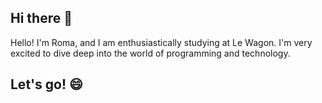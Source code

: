 ## Hi there 👋
   Hello! I'm Roma, and I am enthusiastically studying at Le Wagon. 
   I'm very excited to dive deep into the world of programming and technology. 
## Let's go! 😄
